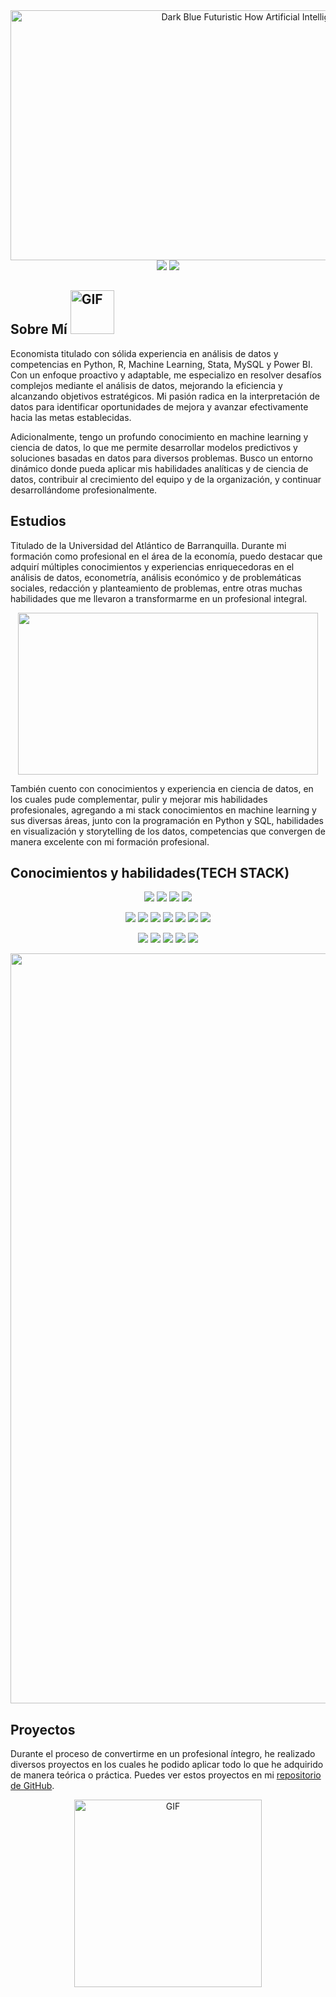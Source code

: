 <div align='center'>
  <img src="https://github.com/JuankTS/JuankTS/assets/166193432/ec6cf1af-51e5-48b0-be7e-fe6d982ddc18" alt="Dark Blue Futuristic How Artificial Intelligence Youtube Thumbnail" width="900" height="400">
</div>

</div>
<div align="center">
  <a href='https://www.linkedin.com/in/juan-camilo-torres-salas-907749265/'><img src="https://skillicons.dev/icons?i=linkedin"/></a>
  <a href='mailto:torressalasjc@gmail.com'><img src="https://skillicons.dev/icons?i=gmail&theme=light"/></a>
  </a>
</div>

<h2>
 Sobre Mí
  <img src="https://media.giphy.com/media/Wj7lNjMNDxSmc/giphy.gif" alt="GIF" width="70" height="70">
</h2>

Economista titulado con sólida experiencia en análisis de datos y competencias en Python, R, Machine Learning, Stata, MySQL y Power BI. Con un enfoque proactivo y adaptable, me especializo en resolver desafíos complejos mediante el análisis de datos, mejorando la eficiencia y alcanzando objetivos estratégicos. Mi pasión radica en la interpretación de datos para identificar oportunidades de mejora y avanzar efectivamente hacia las metas establecidas.

Adicionalmente, tengo un profundo conocimiento en machine learning y ciencia de datos, lo que me permite desarrollar modelos predictivos y soluciones basadas en datos para diversos problemas. Busco un entorno dinámico donde pueda aplicar mis habilidades analíticas y de ciencia de datos, contribuir al crecimiento del equipo y de la organización, y continuar desarrollándome profesionalmente.

<h2>
  Estudios
</h2>

Titulado de la Universidad del Atlántico de Barranquilla. Durante mi formación como profesional en el área de la economía, puedo destacar que adquirí múltiples conocimientos y experiencias enriquecedoras en el análisis de datos, econometría, análisis económico y de problemáticas sociales, redacción y planteamiento de problemas, entre otras muchas habilidades que me llevaron a transformarme en un profesional integral.

<p align='center'>
  <img src="https://media.giphy.com/media/fhAwk4DnqNgw8/giphy.gif" width="480" height="259" />
</p>


También cuento con conocimientos y experiencia en ciencia de datos, en los cuales pude complementar, pulir y mejorar mis habilidades profesionales, agregando a mi stack conocimientos en machine learning y sus diversas áreas, junto con la programación en Python y SQL, habilidades en visualización y storytelling de los datos, competencias que convergen de manera excelente con mi formación profesional.

<h2>
  Conocimientos y habilidades(TECH STACK)
</h2>

<p align="center">
  <a href="https://www.python.org/" target="_blank"><img src="https://go-skill-icons.vercel.app/api/icons?i=python&theme=light"/></a>
  <a href="https://www.r-project.org/" target="_blank"><img src="https://go-skill-icons.vercel.app/api/icons?i=r&theme=light" /></a>
  <a href="https://matplotlib.org/" target="_blank"><img src="https://go-skill-icons.vercel.app/api/icons?i=matplotlib&theme=light" /></a>
  <a href="https://www.microsoft.com/es-co/microsoft-365/excel" target="_blank"><img src="https://go-skill-icons.vercel.app/api/icons?i=excel&theme=light" /></a>
</p>
<p align="center">
  <a href="https://seaborn.pydata.org/" target="_blank"><img src="https://go-skill-icons.vercel.app/api/icons?i=seaborn&theme=light" /></a>
  <a href="https://pandas.pydata.org/" target="_blank"><img src="https://go-skill-icons.vercel.app/api/icons?i=pandas&theme=light" /></a>
  <a href="https://numpy.org/" target="_blank"><img src="https://go-skill-icons.vercel.app/api/icons?i=numpy&theme=light" /></a>
  <a href="https://www.mysql.com/" target="_blank"><img src="https://go-skill-icons.vercel.app/api/icons?i=mysql&theme=light" /></a>
  <a href="https://scikit-learn.org/" target="_blank"><img src="https://go-skill-icons.vercel.app/api/icons?i=scikitlearn&theme=light" /></a>
  <a href="https://www.tableau.com/" target="_blank"><img src="https://go-skill-icons.vercel.app/api/icons?i=tableau&theme=light" /></a>
  <a href="https://fastapi.tiangolo.com" target="_blank"><img src="https://go-skill-icons.vercel.app/api/icons?i=fastapi&theme=dark" /></a>
</p>
<p align="center">
  <a href="https://streamlit.io/" target="_blank"><img src="https://go-skill-icons.vercel.app/api/icons?i=streamlit&theme=light" /></a>
  <a href="https://git-scm.com/" target="_blank"><img src="https://go-skill-icons.vercel.app/api/icons?i=git&theme=light" /></a>
  <a href="https://github.com/" target="_blank"><img src="https://go-skill-icons.vercel.app/api/icons?i=github&theme=light"/></a>
  <a href="https://daringfireball.net/projects/markdown/" target="_blank"><img src="https://go-skill-icons.vercel.app/api/icons?i=markdown&theme=light" /></a>
  <a href="https://www.tensorflow.org/" target="_blank"><img src="https://go-skill-icons.vercel.app/api/icons?i=tensorflow&theme=light" /></a>
</p>


<p align="center">
  <img src="https://capsule-render.vercel.app/api?type=waving&color=gradient&height=100&section=footer&colorLeft=00FF00&colorRight=32CD32" width="1200"/>
</p>

<h2>Proyectos</h2>

Durante el proceso de convertirme en un profesional íntegro, he realizado diversos proyectos en los cuales he podido aplicar todo lo que he adquirido de manera teórica o práctica. Puedes ver estos proyectos en mi [repositorio de GitHub](https://github.com/JuankTS?tab=repositories).


<p align="center">
  <img src="https://media.giphy.com/media/LaVp0AyqR5bGsC5Cbm/giphy.gif" alt="GIF" width="300" height="300" />
</p>

